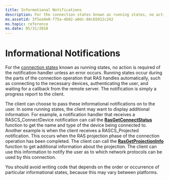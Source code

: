 ```yaml
---
title: Informational Notifications
description: For the connection states known as running states, no action is required of the notification handler unless an error occurs.
ms.assetid: 3f5ea9e0-f75a-4b02-a0dc-86cb5012c242
ms.topic: reference
ms.date: 05/31/2018
---
```


# Informational Notifications

For the [connection states](connection-states.md) known as running states, no action is required of the notification handler unless an error occurs. Running states occur during the parts of the connection operation that RAS handles automatically, such as connecting to the necessary devices, authenticating the user, and waiting for a callback from the remote server. The notification is simply a progress report to the client.

The client can choose to pass these informational notifications on to the user. In some running states, the client may want to display additional information. For example, a notification handler that receives a RASCS\_ConnectDevice notification can call the [**RasGetConnectStatus**](/windows/desktop/api/Ras/nf-ras-rasgetconnectstatusa) function to get the name and type of the device being connected to. Another example is when the client receives a RASCS\_Projected notification. This occurs when the RAS projection phase of the connection operation has been completed. The client can call the [**RasGetProjectionInfo**](/previous-versions/windows/embedded/ms897107(v=msdn.10)) function to get additional information about the projection. The client can use this information to notify the user as to which network protocols can be used by this connection.

You should avoid writing code that depends on the order or occurrence of particular informational states, because this may vary between platforms.

 

 




